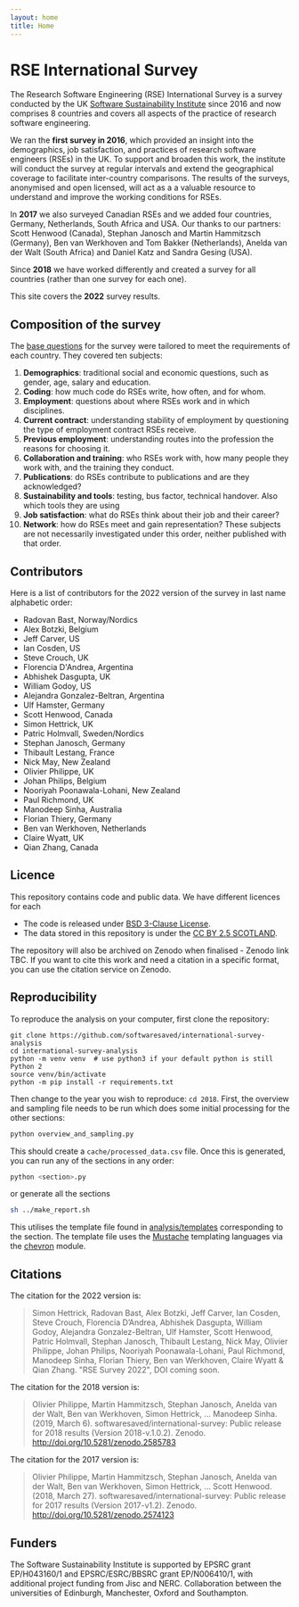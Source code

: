 ```yaml
---
layout: home
title: Home
---
```

# RSE International Survey

The Research Software Engineering (RSE) International Survey is a survey conducted
by the UK [Software Sustainability Institute](https://www.software.ac.uk) since 2016 and now comprises 8 countries
and covers all aspects of the practice of research software engineering.

We ran the **first survey in 2016**, which provided an insight into the
demographics, job satisfaction, and practices of research software engineers
(RSEs) in the UK. To support and broaden this work, the institute will conduct the survey
at regular intervals and extend the geographical coverage to
facilitate inter-country comparisons. The results of the surveys, anonymised
and open licensed, will act as a a valuable resource to
understand and improve the working conditions for RSEs.

In **2017** we also surveyed Canadian RSEs and we added four countries,
Germany, Netherlands, South Africa and USA. Our thanks to our partners: Scott
Henwood (Canada), Stephan Janosch and Martin Hammitzsch (Germany), Ben van
Werkhoven and Tom Bakker (Netherlands), Anelda van der Walt (South Africa) and
Daniel Katz and Sandra Gesing (USA).

Since **2018** we have worked differently and created a survey for all countries
(rather than one survey for each one).

This site covers the **2022** survey results.

## Composition of the survey

The [base questions](https://github.com/softwaresaved/international-survey/blob/master/survey_creation/2018/questions.csv) for the survey were tailored to meet the requirements of each country. They covered ten subjects:
   1. **Demographics**: traditional social and economic questions, such as gender, age, salary and education.
   1. **Coding**: how much code do RSEs write, how often, and for whom.
   1. **Employment**: questions about where RSEs work and in which disciplines.
   1. **Current contract**: understanding stability of employment by questioning the type of employment contract RSEs receive.
   1. **Previous employment**: understanding routes into the profession the reasons for choosing it.
   1. **Collaboration and training**: who RSEs work with, how many people they work with, and the training they conduct.
   1. **Publications**: do RSEs contribute to publications and are they acknowledged?
   1. **Sustainability and tools**: testing, bus factor, technical handover. Also which tools they are using
   1. **Job satisfaction**: what do RSEs think about their job and their career?
   1. **Network**: how do RSEs meet and gain representation?
These subjects are not necessarily  investigated under this order, neither published with that order. 

## Contributors

Here is a list of contributors for the 2022 version of the survey in last name alphabetic order:

* Radovan Bast, Norway/Nordics
* Alex Botzki, Belgium
* Jeff Carver, US
* Ian Cosden, US
* Steve Crouch, UK
* Florencia D'Andrea, Argentina
* Abhishek Dasgupta, UK
* William Godoy, US
* Alejandra Gonzalez-Beltran, Argentina
* Ulf Hamster, Germany
* Scott Henwood, Canada
* Simon Hettrick, UK
* Patric Holmvall, Sweden/Nordics
* Stephan Janosch, Germany
* Thibault Lestang, France
* Nick May, New Zealand
* Olivier Philippe, UK
* Johan Philips, Belgium
* Nooriyah Poonawala-Lohani, New Zealand
* Paul Richmond, UK
* Manodeep Sinha, Australia
* Florian Thiery, Germany
* Ben van Werkhoven, Netherlands
* Claire Wyatt, UK
* Qian Zhang, Canada

## Licence 

This repository contains code and public data. We have different licences for each
* The code is released under [BSD 3-Clause License](https://github.com/softwaresaved/international-survey-analysis/blob/main/LICENSE).
* The data stored in this repository is under the [CC BY 2.5 SCOTLAND](https://github.com/softwaresaved/international-survey-analysis/blob/main/LICENSE_FOR_DATA).

The repository will also be archived on Zenodo when finalised - Zenodo link TBC.
If you want to cite this work and need a citation in a specific format, you can use the citation service on Zenodo.

## Reproducibility

To reproduce the analysis on your computer, first clone the repository:

```
git clone https://github.com/softwaresaved/international-survey-analysis
cd international-survey-analysis
python -m venv venv  # use python3 if your default python is still Python 2
source venv/bin/activate
python -m pip install -r requirements.txt
```

Then change to the year you wish to reproduce: `cd 2018`. First, the
overview and sampling file needs to be run which does some initial processing
for the other sections:

```bash
python overview_and_sampling.py
```

This should create a `cache/processed_data.csv` file. Once this is generated, you can run any of the sections in any order:

```bash
python <section>.py
```

or generate all the sections
```bash
sh ../make_report.sh
```

This utilises the template file found in
[analysis/templates](https://github.com/softwaresaved/international-survey-analysis/tree/main/templates)
corresponding to the section. The template file uses the
[Mustache](https://mustache.github.io) templating languages via the
[chevron](https://pypi.org/project/chevron/) module.

## Citations
The citation for the 2022 version is:
> Simon Hettrick, Radovan Bast, Alex Botzki, Jeff Carver, Ian Cosden, Steve Crouch, Florencia D’Andrea, Abhishek Dasgupta, William Godoy, Alejandra Gonzalez-Beltran, Ulf Hamster, Scott Henwood, Patric Holmvall, Stephan Janosch, Thibault Lestang, Nick May, Olivier Philippe, Johan Philips, Nooriyah Poonawala-Lohani, Paul Richmond, Manodeep Sinha, Florian Thiery, Ben van Werkhoven, Claire Wyatt & Qian Zhang. "RSE Survey 2022", DOI coming soon.

The citation for the 2018 version is:
> Olivier Philippe, Martin Hammitzsch, Stephan Janosch, Anelda van der Walt, Ben van Werkhoven, Simon Hettrick, … Manodeep Sinha. (2019, March 6). softwaresaved/international-survey: Public release for 2018 results (Version 2018-v.1.0.2). Zenodo. http://doi.org/10.5281/zenodo.2585783

The citation for the 2017 version is:
> Olivier Philippe, Martin Hammitzsch, Stephan Janosch, Anelda van der Walt, Ben van Werkhoven, Simon Hettrick, … Scott Henwood. (2018, March 27). softwaresaved/international-survey: Public release for 2017 results (Version 2017-v1.2). Zenodo. http://doi.org/10.5281/zenodo.2574123

## Funders
The Software Sustainability Institute is supported by EPSRC grant EP/H043160/1 and EPSRC/ESRC/BBSRC grant EP/N006410/1, with additional project funding from Jisc and NERC. Collaboration between the universities of Edinburgh, Manchester, Oxford and Southampton.
